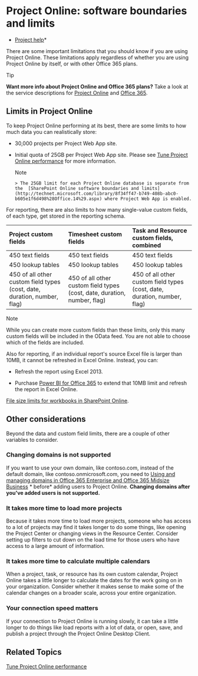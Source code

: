 
# Project Online: software boundaries and limits

 * [Project help](afac1e38-1219-4a88-bd22-81534778d528.md)* 
  
    
    

There are some important limitations that you should know if you are using Project Online. These limitations apply regardless of whether you are using Project Online by itself, or with other Office 365 plans.
> [!TIP]
> **Want more info about Project Online and Office 365 plans?** Take a look at the service descriptions for [Project Online](http://technet.microsoft.com/en-us/library/project-online-service-description.aspx) and [Office 365](http://technet.microsoft.com/en-us/library/office-365-platform-service-description.aspx). 
  
    
    


## Limits in Project Online
<a name="__top"> </a>

To keep Project Online performing at its best, there are some limits to how much data you can realistically store:
  
    
    

  
    
    

- 30,000 projects per Project Web App site.
    
  
- ﻿Initial quota of 25GB per Project Web App site. Please see  [Tune Project Online performance](12ba0ebd-c616-42e5-b9b6-cad570e8409c.md) for more information.
    
    > [!NOTE]
      > The 25GB limit for each Project Online database is separate from the  [SharePoint Online software boundaries and limits](http://technet.microsoft.com/library/8f34ff47-b749-408b-abc0-b605e1f6d498%28Office.14%29.aspx) where Project Web App is enabled.
For reporting, there are also limits to how many single-value custom fields, of each type, get stored in the reporting schema.
  
    
    


|**Project custom fields**|**Timesheet custom fields**|**Task and Resource custom fields, combined**|
|:-----|:-----|:-----|
|450 text fields  <br/> |450 text fields  <br/> |450 text fields  <br/> |
|450 lookup tables  <br/> |450 lookup tables  <br/> |450 lookup tables  <br/> |
|450 of all other custom field types (cost, date, duration, number, flag)  <br/> |450 of all other custom field types (cost, date, duration, number, flag)  <br/> |450 of all other custom field types (cost, date, duration, number, flag)  <br/> |
   

> [!NOTE]
> While you can create more custom fields than these limits, only this many custom fields will be included in the OData feed. You are not able to choose which of the fields are included. 
  
    
    

Also for reporting, if an individual report's source Excel file is larger than 10MB, it cannot be refreshed in Excel Online. Instead, you can:
  
    
    

- Refresh the report using Excel 2013.
    
  
- Purchase  [Power BI for Office 365](http://www.microsoft.com/powerbi/default.aspx) to extend that 10MB limit and refresh the report in Excel Online.
    
  
 [File size limits for workbooks in SharePoint Online](http://technet.microsoft.com/library/9e5bc6f8-018f-415a-b890-5452687b325e%28Office.14%29.aspx).
  
    
    

## Other considerations
<a name="__top"> </a>

Beyond the data and custom field limits, there are a couple of other variables to consider.
  
    
    

### Changing domains is not supported

If you want to use your own domain, like contoso.com, instead of the default domain, like contoso.onmicrosoft.com, you need to  [Using and managing domains in Office 365 Enterprise and Office 365 Midsize Business](http://technet.microsoft.com/library/d6eed598-2060-4fbe-ad5c-d8263b69722f%28Office.14%29.aspx) * before*  adding users to Project Online. **Changing domains after you've added users is not supported.**
  
    
    

### It takes more time to load more projects

Because it takes more time to load more projects, someone who has access to a lot of projects may find it takes longer to do some things, like opening the Project Center or changing views in the Resource Center. Consider setting up filters to cut down on the load time for those users who have access to a large amount of information.
  
    
    

### It takes more time to calculate multiple calendars

When a project, task, or resource has its own custom calendar, Project Online takes a little longer to calculate the dates for the work going on in your organization. Consider whether it makes sense to make some of the calendar changes on a broader scale, across your entire organization.
  
    
    

### Your connection speed matters

If your connection to Project Online is running slowly, it can take a little longer to do things like load reports with a lot of data, or open, save, and publish a project through the Project Online Desktop Client.
  
    
    

## Related Topics
<a name="__top"> </a>

 [Tune Project Online performance](12ba0ebd-c616-42e5-b9b6-cad570e8409c.md)
  
    
    
